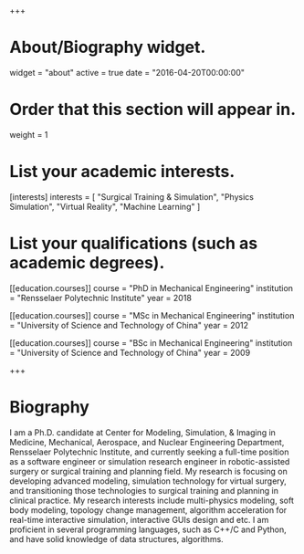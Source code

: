 +++
# About/Biography widget.
widget = "about"
active = true
date = "2016-04-20T00:00:00"

# Order that this section will appear in.
weight = 1

# List your academic interests.
[interests]
  interests = [
    "Surgical Training & Simulation",
    "Physics Simulation",
    "Virtual Reality",
    "Machine Learning"
  ]

# List your qualifications (such as academic degrees).
[[education.courses]]
  course = "PhD in Mechanical Engineering"
  institution = "Rensselaer Polytechnic Institute"
  year = 2018

[[education.courses]]
  course = "MSc in Mechanical Engineering"
  institution = "University of Science and Technology of China"
  year = 2012

[[education.courses]]
  course = "BSc in Mechanical Engineering"
  institution = "University of Science and Technology of China"
  year = 2009
 
+++

# Biography

I am a Ph.D. candidate at Center for Modeling, Simulation, & Imaging in Medicine, Mechanical, Aerospace, and Nuclear Engineering Department, Rensselaer Polytechnic Institute, and currently seeking a full-time position as a software engineer or simulation research engineer in robotic-assisted surgery or surgical training and planning field.
My research is focusing on developing advanced modeling, simulation technology for virtual surgery, and transitioning those technologies to surgical training and planning in clinical practice. My research interests include multi-physics modeling, soft body modeling, topology change management, algorithm acceleration for real-time interactive simulation, interactive GUIs design and etc. 
I am proficient in several programming languages, such as C++/C and Python, and have solid knowledge of data structures, algorithms.
